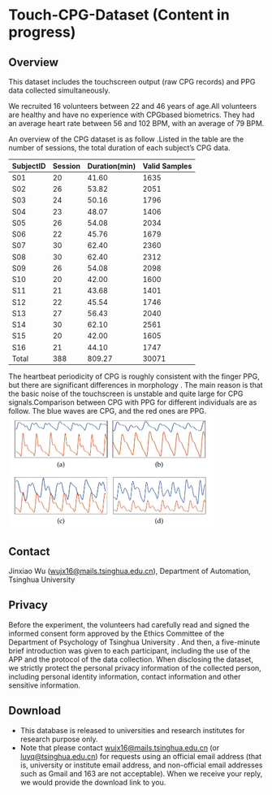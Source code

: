 # Touch-CPG-Dataset (Content in progress)


## Overview

This dataset includes the touchscreen output (raw CPG records) and PPG data collected simultaneously.

We recruited 16 volunteers between 22 and 46 years of age.All volunteers are healthy and have no experience with CPGbased biometrics. They had an average heart rate between 56 and 102 BPM, with an average of 79 BPM.

An overview of the CPG dataset is as follow .Listed in the table are the number of sessions, the total duration of each subject’s CPG data.

|SubjectID | Session | Duration(min) | Valid Samples|
| :--- | :-- | :-- | :--| 
| S01 | 20 | 41.60 | 1635 |
|S02| 26| 53.82| 2051|
|S03| 24| 50.16| 1796|
|S04| 23| 48.07| 1406|
|S05| 26| 54.08| 2034|
|S06 |22 |45.76 | 1679|
|S07| 30| 62.40| 2360|
|S08 |30 |62.40 |2312|
|S09| 26| 54.08| 2098|
|S10 |20 |42.00 |1600|
|S11| 21| 43.68| 1401|
|S12 |22 |45.54 |1746|
|S13| 27 |56.43| 2040|
|S14 |30 |62.10 |2561|
|S15| 20| 42.00| 1605|
|S16 |21| 44.10 |1747|
|Total|388|809.27|30071|

The heartbeat periodicity of CPG is roughly consistent with the finger PPG, but there are significant differences in morphology . The main reason is that the basic noise of the touchscreen is unstable and quite large for CPG signals.Comparison between CPG with PPG for different individuals are as follow. The blue waves are CPG, and the red ones are PPG.
<img src="./difference.JPG" alt="图片" style="zoom:50%;" />

## Contact
Jinxiao Wu (wujx16@mails.tsinghua.edu.cn), Department of Automation, Tsinghua University

## Privacy

Before the experiment, the volunteers had carefully read and signed the informed consent form approved by the Ethics Committee of the Department of Psychology of Tsinghua University . And then, a five-minute brief introduction was given to each participant, including the use of the APP and the protocol of the data collection. When disclosing the dataset, we strictly protect the personal privacy information of the collected person, including personal identity information, contact information and other sensitive information.

## Download
- This database is released to universities and research institutes for research purpose only.
- Note that please contact wujx16@mails.tsinghua.edu.cn (or luyq@tsinghua.edu.cn) for requests using an official email address (that is, university or institute email address, and non-official email addresses such as Gmail and 163 are not acceptable). When we receive your reply, we would provide the download link to you.

